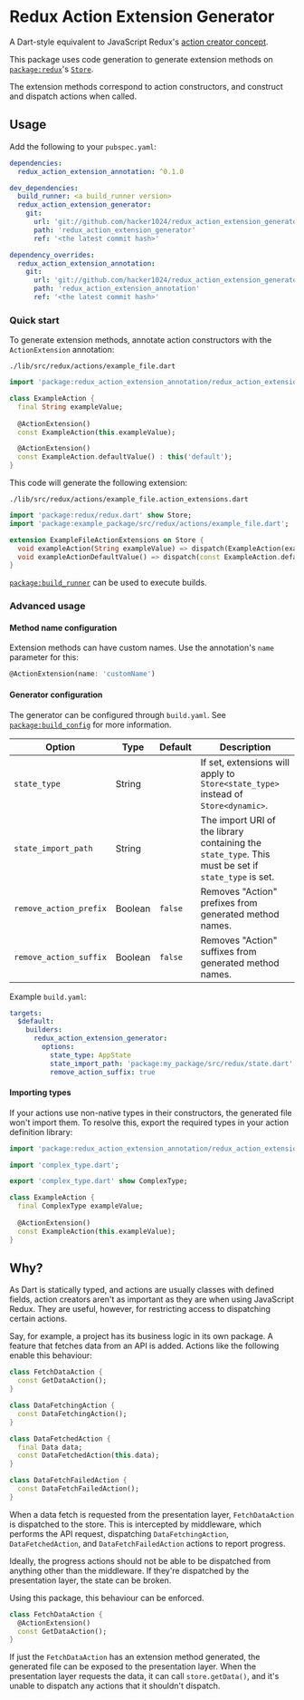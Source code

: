 # Redux Action Extension Generator
A Dart-style equivalent to JavaScript Redux's [action creator concept].

This package uses code generation to generate extension methods on
[`package:redux`][package:redux]'s [`Store`][package:redux Store].

The extension methods correspond to action constructors, and construct and
dispatch actions when called.

[action creator concept]: https://redux.js.org/recipes/reducing-boilerplate#action-creators
[package:redux]: https://pub.dev/packages/redux
[package:redux Store]: https://pub.dev/documentation/redux/latest/redux/Store-class.html

## Usage
Add the following to your `pubspec.yaml`:
```yaml
dependencies:
  redux_action_extension_annotation: ^0.1.0

dev_dependencies:
  build_runner: <a build_runner version>
  redux_action_extension_generator:
    git:
      url: 'git://github.com/hacker1024/redux_action_extension_generator.dart.git'
      path: 'redux_action_extension_generator'
      ref: '<the latest commit hash>'

dependency_overrides:
  redux_action_extension_annotation:
    git:
      url: 'git://github.com/hacker1024/redux_action_extension_generator.dart.git'
      path: 'redux_action_extension_annotation'
      ref: '<the latest commit hash>'
```

### Quick start
To generate extension methods, annotate action constructors with the
`ActionExtension` annotation:

`./lib/src/redux/actions/example_file.dart`
```dart
import 'package:redux_action_extension_annotation/redux_action_extension_annotation.dart';

class ExampleAction {
  final String exampleValue;
  
  @ActionExtension()
  const ExampleAction(this.exampleValue);

  @ActionExtension()
  const ExampleAction.defaultValue() : this('default');
}
```

This code will generate the following extension:

`./lib/src/redux/actions/example_file.action_extensions.dart`
```dart
import 'package:redux/redux.dart' show Store;
import 'package:example_package/src/redux/actions/example_file.dart';

extension ExampleFileActionExtensions on Store {
  void exampleAction(String exampleValue) => dispatch(ExampleAction(exampleValue));
  void exampleActionDefaultValue() => dispatch(const ExampleAction.defaultValue());
}
```

[`package:build_runner`][package:build_runner] can be used to execute builds.

[package:build_runner]: https://pub.dev/packages/build_runner

### Advanced usage
#### Method name configuration
Extension methods can have custom names. Use the annotation's `name` parameter for this:
```dart
@ActionExtension(name: 'customName')
```
#### Generator configuration
The generator can be configured through `build.yaml`.
See [`package:build_config`][package:build_config] for more information.

|**Option**|**Type**|**Default**|**Description**|
|----------|--------|-----------|---------------|
|`state_type`|String| |If set, extensions will apply to `Store<state_type>` instead of `Store<dynamic>`.|
|`state_import_path`|String| |The import URI of the library containing the `state_type`. This must be set if `state_type` is set.|
|`remove_action_prefix`|Boolean|`false`|Removes "Action" prefixes from generated method names.|
|`remove_action_suffix`|Boolean|`false`|Removes "Action" suffixes from generated method names.|

Example `build.yaml`:
```yaml
targets:
  $default:
    builders:
      redux_action_extension_generator:
        options:
          state_type: AppState
          state_import_path: 'package:my_package/src/redux/state.dart'
          remove_action_suffix: true
```

[package:build_config]: https://pub.dev/packages/build_config

#### Importing types
If your actions use non-native types in their constructors, the generated file
won't import them. To resolve this, export the required types in your action
definition library:

```dart
import 'package:redux_action_extension_annotation/redux_action_extension_annotation.dart';

import 'complex_type.dart';

export 'complex_type.dart' show ComplexType;

class ExampleAction {
  final ComplexType exampleValue;
  
  @ActionExtension()
  const ExampleAction(this.exampleValue);
}
```

## Why?
As Dart is statically typed, and actions are usually classes with defined
fields, action creators aren't as important as they are when using JavaScript
Redux. They are useful, however, for restricting access to dispatching certain
actions.

Say, for example, a project has its business logic in its own package. A feature
that fetches data from an API is added. Actions like the following enable this
behaviour:

```dart
class FetchDataAction {
  const GetDataAction();
}

class DataFetchingAction {
  const DataFetchingAction();
}

class DataFetchedAction {
  final Data data;
  const DataFetchedAction(this.data);
}

class DataFetchFailedAction {
  const DataFetchFailedAction();
}
```

When a data fetch is requested from the presentation layer, `FetchDataAction` is
dispatched to the store. This is intercepted by middleware, which performs the
API request, dispatching `DataFetchingAction`, `DataFetchedAction`, and
`DataFetchFailedAction` actions to report progress.

Ideally, the progress actions should not be able to be dispatched from anything
other than the middleware. If they're dispatched by the presentation layer, the
state can be broken.

Using this package, this behaviour can be enforced.

```dart
class FetchDataAction {
  @ActionExtension()
  const GetDataAction();
}
```

If just the `FetchDataAction` has an extension method generated, the generated
file can be exposed to the presentation layer. When the presentation layer
requests the data, it can call `store.getData()`, and it's unable to dispatch
any actions that it shouldn't dispatch.